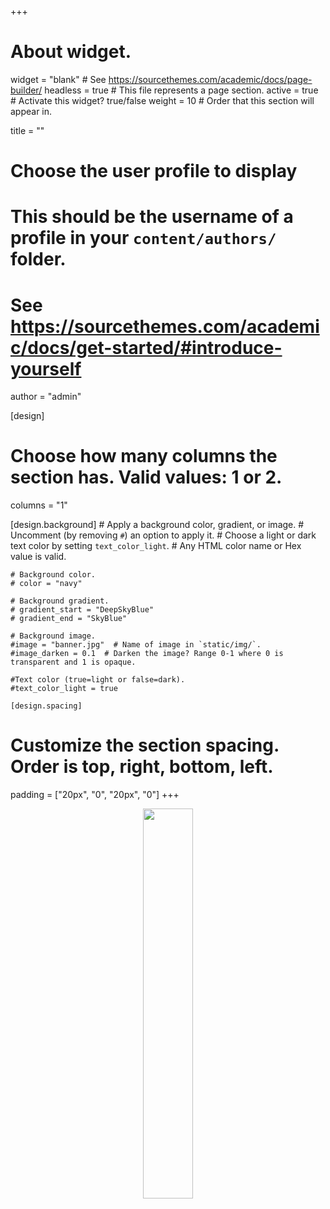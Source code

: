 +++
# About widget.
widget = "blank"  # See https://sourcethemes.com/academic/docs/page-builder/
headless = true  # This file represents a page section.
active = true  # Activate this widget? true/false
weight = 10  # Order that this section will appear in.

title = ""

# Choose the user profile to display
# This should be the username of a profile in your `content/authors/` folder.
# See https://sourcethemes.com/academic/docs/get-started/#introduce-yourself
author = "admin"

[design]
  # Choose how many columns the section has. Valid values: 1 or 2.
  columns = "1"

  [design.background]
    # Apply a background color, gradient, or image.
    #   Uncomment (by removing `#`) an option to apply it.
    #   Choose a light or dark text color by setting `text_color_light`.
    #   Any HTML color name or Hex value is valid.

    # Background color.
    # color = "navy"

    # Background gradient.
    # gradient_start = "DeepSkyBlue"
    # gradient_end = "SkyBlue"

    # Background image.
    #image = "banner.jpg"  # Name of image in `static/img/`.
    #image_darken = 0.1  # Darken the image? Range 0-1 where 0 is transparent and 1 is opaque.

    #Text color (true=light or false=dark).
    #text_color_light = true

    [design.spacing]
  # Customize the section spacing. Order is top, right, bottom, left.
  padding = ["20px", "0", "20px", "0"]
+++

<center>  <img src="/img/teaching.jpg" height=40% /> </center>
